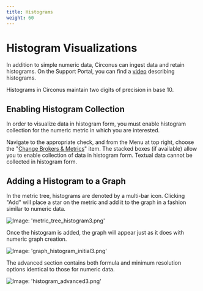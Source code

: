 ```yaml
---
title: Histograms
weight: 60
---
```


# Histogram Visualizations

In addition to simple numeric data, Circonus can ingest data and retain histograms. On the Support Portal, you can find a [video](https://support.circonus.com/solution/articles/6000044550-video-all-about-histograms) describing histograms.

Histograms in Circonus maintain two digits of precision in base 10. 

## Enabling Histogram Collection

In order to visualize data in histogram form, you must enable histogram collection for the numeric metric in which you are interested.

Navigate to the appropriate check, and from the Menu at top right, choose the "[Change Brokers & Metrics](/circonus/checks/edit/#changing-metric-collection)" item. The stacked boxes (if available) allow you to enable collection of data in histogram form. Textual data cannot be collected in histogram form.

## Adding a Histogram to a Graph

In the metric tree, histograms are denoted by a multi-bar icon.  Clicking "Add" will place a star on the metric and add it to the graph in a fashion similar to numeric data.

![Image: 'metric_tree_histogram3.png'](/images/circonus/metric_tree_histogram3.png)

Once the histogram is added, the graph will appear just as it does with numeric graph creation.

![Image: 'graph_histogram_initial3.png'](/images/circonus/graph_histogram_initial3.png)

The advanced section contains both formula and minimum resolution options identical to those for numeric data.

![Image: 'histogram_advanced3.png'](/images/circonus/histogram_advanced3.png)
